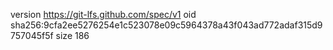 version https://git-lfs.github.com/spec/v1
oid sha256:9cfa2ee5276254e1c523078e09c5964378a43f043ad772adaf315d9757045f5f
size 186
